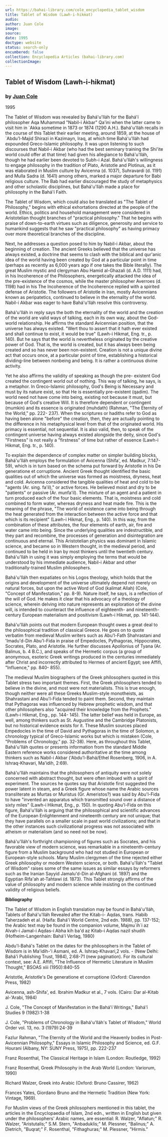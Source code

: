 ```yaml
---
url: https://bahai-library.com/cole_encyclopedia_tablet_wisdom
title: Tablet of Wisdom (Lawh-i-hikmat)
audio: 
author: Juan Cole
image: 
source: 
date: 1995
doctype: website
status: search-only
encumbered: false
collection: Encyclopedia Articles (bahai-library.com)
collectionImage: 
---
```



## Tablet of Wisdom (Lawh-i-hikmat)

### by [Juan Cole](https://bahai-library.com/author/Juan+Cole)

1995


The Tablet of Wisdom was revealed by Bahá'u'lláh for the Bahá'í philosopher Aqa Muhammad "Nabil-i Akbar" Qa'ini when the latter came to visit him in \`Akka sometime in 1873 or 1874 (1290 A.H.). Bahá'u'lláh recalls in the course of this Tablet their earlier meeting, around 1859, at the house of \`Abdu'l-Majid Shirazi in Kazimayn, Iraq, at which time Bahá'u'lláh had expounded Greco-Islamic philosophy. It was upon listening to such discourses that Nabil-i Akbar (who had the best seminary training the Shi'ite world could offer at that time) had given his allegiance to Bahá'u'lláh, though he had earlier been devoted to Subh-i Azal. Bahá'u'lláh's willingness to engage philosophy in the tradition of Plato, Aristotle and Plotinus, as it was elaborated in Muslim culture by Avicenna (d. 1037), Suhravardi (d. 1191) and Mulla Sadra (d. 1641) among others, marked a major departure for Babi religious culture. The Bab had earlier discouraged the study of metaphysics and other scholastic disciplines, but Bahá'u'lláh made a place for philosophy in the Bahá'í Faith.

The Tablet of Wisdom, which could also be translated as "The Tablet of Philosophy," begins with ethical exhortations directed at the people of the world. Ethics, politics and household management were considered in Aristotelian thought branches of "practical philosophy." That he begins with praise of down-to-earth virtues such as diligence, generosity and service to humankind suggests that he saw "practical philosophy" as having primacy over more theoretical branches of the discipline.

Next, he addresses a question posed to him by Nabil-i Akbar, about the beginning of creation. The ancient Greeks believed that the universe has always existed, a doctrine that seems to clash with the biblical and qur'anic idea of the world having been created by God at a particular point in time (perhaps as recently as 6,000 years ago if one takes the Bible literally). The great Muslim mystic and clergyman Abu Hamid al-Ghazali (d. A.D. 1111) had, in his Incoherence of the Philosophers, energetically attacked the idea of the pre-existence of the cosmos, while the master philosopher Averroes (d. 1198) had in his The Incoherence of the Incoherence replied with a spirited defense of Aristotle. The followers of Aristotle in Iran, mostly Avicennians known as peripatetics, continued to believe in the eternality of the world. Nabil-i Akbar was eager to have Bahá'u'lláh resolve this controversy.

Bahá'u'lláh in reply says the both the eternality of the world and the creation of the world are valid ways of talking, each in its own way, about the God-world relationship. He affirms the standard Avicennian position, that the universe has always existed. "Wert thou to assert that it hath ever existed and shall continue to exist, it would be true" (Lawh-i Hikmat, Eng. tr., p. 140). But he says that the world is nevertheless originated by the creative power of God. That is, the world is created, but it has always been being created and so has never been non-existent. Creation is not a unique divine act that occurs once, at a particular point of time, establishing a historical dividing-line between nonbeing and being. It is rather a continuous divine activity.

Yet he also affirms the validity of speaking as though the pre- existent God created the contingent world out of nothing. This way of talking, he says, is a metaphor. In Greco-Islamic philosophy, God's Being is Necessary and must by its nature exist, so that He is essentially pre-existent (qadim). The world need not have come into being, existing not because it must, but because of God's creative Will. It is therefore dependent or contingent (mumkin) and its essence is originated (muhdath) (Rahman, "The Eternity of the World," pp. 222- 237). When the scriptures or hadiths refer to God as having been alone "before" the creation, then, they are actually pointing to the difference in his metaphysical level from that of the originated world. His primacy is essential, not sequential. It is also valid, then, to speak of the contingent universe having always existed alongside the deity, since God's "Firstness" is not really a "firstness" of time but rather of essence (Lawh-i Hikmat, Eng. tr., p. 140).

To explain the dependence of complex matter on simpler building blocks, Bahá'u'lláh employs the formulation of Avicenna (Shifa', ed. Madkur, 7:147-59), which is in turn based on the schema put forward by Aristotle in his De generatione et corruptione. Ancient Greek thought identified the basic qualities out of which the universe was formed as moistness, dryness, heat and cold. Avicenna considered the tangible qualities of heat and cold to be "agents (Ar. sing. fa'il)," or active forces. He believed moist and dry to be "patients" or passive (Ar. munfa'il). The mixture of an agent and a patient in turn produced each of the four basic elements. That is, moistness and cold combined to form water, whereas dryness and heat made fire. This is the meaning of the phrase, "The world of existence came into being through the heat generated from the interaction between the active force and that which is its recipient" (Lawh-i Hikmat, Eng., p. 140). In this way, from the combination of these attributes, the four elements of earth, air, fire and water came into being. Since the underlying qualities are indestructible, and they part and recombine, the processes of generation and disintegration are continuous and eternal. This Aristotelian physics was dominant in Islamic science, and became so in Western thought, in the medieval period, and continued to be held in Iran by most thinkers until the twentieth century. Bahá'u'lláh in using it was simply employing the terms that would be understood by his immediate audience, Nabil-i Akbar and other traditionally-trained Muslim philosophers.

Bahá'u'lláh then expatiates on his Logos theology, which holds that the origins and development of the universe ultimately depend not merely on natural forces, but upon the active Word of God (kalimat Allah) (Cole, "Concept of Manifestation," pp. 8-9). Nature itself, he says, is a reflection of the will of God. He makes it clear that his advocacy of a theology of science, wherein delving into nature represents an exploration of the divine will, is intended to counteract the influence of eighteenth- and nineteenth-century European materialism and positivism (Lawh-i Hikmat, pp. 141-144).

Bahá'u'lláh points out that modern European thought owes a great deal to the philosophical tradition of classical Greece. He goes on to quote verbatim from medieval Muslim writers such as Abu'l-Fath Shahrastani and 'Imadu'd-Din Abu'l-Fida in praise of Empedocles, Pythagoras, Hippocrates, Socrates, Plato, and Aristotle. He further discusses Apollonius of Tyana (Ar. Balinus, b. 4 B.C.), and speaks of the Hermetic corpus (a group of anonymous, esoteric Greek writings produced in the centuries immediately after Christ and incorrectly attributed to Hermes of ancient Egypt; see Affifi, "Influence," pp. 840- 855).

The medieval Muslim biographers of the Greek philosophers quoted in this Tablet stress two important themes. First, the Greek philosophers tended to believe in the divine, and most were not materialists. This is true enough, though neither were all these Greeks Muslim-style monotheists, as Shahrastani and Abu'l-Fida tended to paint them. Second, they maintain that Pythagoras was influenced by Hebrew prophetic wisdom, and that other philosophers also "acquired their knowledge from the Prophets." (Lawh-i Hikmat, Eng., pp. 144- 145). The latter belief was held in Europe, as well, among thinkers such as St. Augustine and the Cambridge Platonists, but no historical evidence exists for it. These Muslim sources placed Empedocles in the time of David and Pythagoras in the time of Solomon, a chronology typical of Greco-Islamic works but which is mistaken (Cole, "Problems of Chronology," pp. 32-38). Here, as throughout this Tablet, Bahá'u'lláh quotes or presents information from the standard Middle Eastern reference works considered authoritative at the time among thinkers such as Nabil-i Akbar ('Abdu'l-Bahá/Ethel Rosenberg, 1906, in A. Ishraq-Khavari, Ma'idih, 2:69).

Bahá'u'lláh maintains that the philosophers of antiquity were not solely concerned with abstract thought, but were often imbued with a spirit of experiment. The sources he quotes say that Aristotle first suggested the power latent in steam, and a Greek figure whose name the Arabic sources transliterate as Murtas or Muristus (Gr. Ameristos?) was said by Abu'l-Fida to have "invented an apparatus which transmitted sound over a distance of sixty miles" (Lawh-i Hikmat, Eng., p. 150). In quoting Abu'l-Fida on this figure, Bahá'u'lláh is arguing that the philosophical and scientific advances of the European Enlightenment and nineteenth century are not unique; that they have parallels on a smaller scale in past world civilizations; and that in the other instances such civilizational progress was not associated with atheism or materialism (and so need not be now).

Bahá'u'lláh's forthright championing of figures such as Socrates, and his favorable view of modern science, was remarkable in a nineteenth-century figure from a Muslim background who had not studied in European or European-style schools. Many Muslim clergymen of the time rejected either Greek philosophy or modern Western science, or both. Bahá'u'lláh's "Tablet of Wisdom" raises some of the same issues as similar essays by reformers such as the Iranian Sayyid Jamalu'd-Din al-Afghani (d. 1897) and the Egyptian Rifa'ah at-Tahtawi (d. 1873). This Tablet strongly affirms of the value of philosophy and modern science while insisting on the continued validity of religious beliefs.

**Bibliography**

The Tablet of Wisdom in English translation may be found in Bahá'u'lláh, Tablets of Bahá'u'lláh Revealed after the Kitab-i- Aqdas, trans. Habib Taherzadeh et al. (Haifa: Bahá'í World Centre, 2nd edn. 1988), pp. 137-152; the Arabic text may be found in the companion volume, Majmu\`ih\`i az Alvah-i Jamal-i Aqdas-i Abha kih ba'd az Kitab-i Aqdas nazil shudih (Hofheim-Langenhain: Bahá'í Verlag, 1980)

Abdu'l-Bahá's Tablet on the dates for the philosophers in the Tablet of Wisdom is in Ma'idih-'i Asmani, ed. A. Ishraq-Khavari,2 vols. - (New Delhi: Bahá'í Publishing Trust, 1984), 2:68-71 (new pagination). For its cultural context, see: A.E. Affifi, "The Influence of Hermetic Literature in Muslim Thought," BSOAS xiii (1950):840-55

Aristotle, Aristotle's De generatione et corruptione (Oxford: Clarendon Press, 1982)

Avicenna, ash-Shifa', ed. Ibrahim Madkur et al., 7 vols. (Cairo: Dar al-Kitab al-'Arabi, 1984)

J. Cole, "The Concept of Manifestation in the Bahá'í Writings," Bahá'í Studies 9 (1982):1-38

J. Cole, "Problems of Chronology in Bahá'u'lláh's Tablet of Wisdom," World Order vol. 13, no. 3 (1979):24-39

Fazlur Rahman, "The Eternity of the World and the Heavenly bodies in Post- Avicennian Philosophy," Essays in Islamic Philosophy and Science, ed. G.F. Hourani (Albany, NY: SUNY Press, 1975), pp. 222-237

Franz Rosenthal, The Classical Heritage in Islam (London: Routledge, 1992)

Franz Rosenthal, Greek Philosophy in the Arab World (London: Variorum, 1990)

Richard Walzer, Greek into Arabic (Oxford: Bruno Cassirer, 1962)

Frances Yates, Giordano Bruno and the Hermetic Tradition (New York: Vintage, 1969).

For Muslim views of the Greek philosophers mentioned in this tablet, the articles in the Encyclopaedia of Islam, 2nd edn., written in English but given under the philosophers' Arabic names, are essential: R. Walzer, "Aflatun;" R. Walzer, "Aristutalis;" S.M. Stern, "Anbaduklis;" M. Plessner, "Balinus;" A. Dietrich, "Buqrat;" F. Rosenthal, "Fithaghuras;" M. Plessner, "Hirmis."